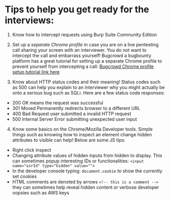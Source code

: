 # Tips to help you get ready for the interviews:

1. Know how to intercept requests using Burp Suite Community Edition

2. Set up a *separate Chrome profile* in case you are on a live pentesting call sharing your screen with an interviewer. You do not want to intercept the call and embarrass yourself!
Bugcrowd a bugbounty platform has a great tutorial for setting up a separate Chrome profile
to prevent yourself from intercepting a call:
[Bugcrowd Chrome profile setup tutorial link here](https://youtu.be/h2duGBZLEek)

3. Know about HTTP status codes and their meaning! Status codes such as 500 can help you explain to an interviewer why you might actually be onto a serious bug such as SQLi. Here are a few status code responses:

- 200 OK means the request was successful 
- 301 Moved Permanently redirects browser to a different URL 
- 400 Bad Request user submitted a invalid HTTP request
- 500 Internal Server Error submitting unexpected user input

4. Know some basics on the Chrome/Mozilla Developer tools. Simple things such as knowing how to inspect an element change hidden attributes to visible can help! Below are some JS tips:

- Right click inspect
-  Changing attribute values of hidden inputs from hidden to display. This can sometimes popup interesting IDs or functionalities: 
    `<input  name="usrId" type="hidden" value="">`
- In the developer console typing: `document.cookie` to show the currently set cookies
- HTML comments are denoted by arrows `<!-- this is a comment -->` they can sometimes help
reveal hidden content or verbose developer oopsies such as AWS keys

